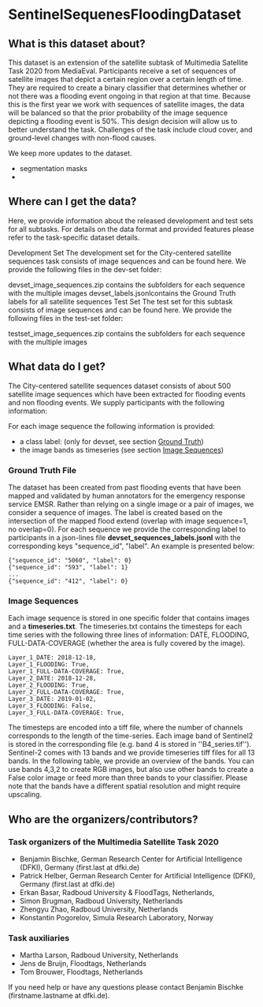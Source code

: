 # SentinelSequenesFloodingDataset

## What is this dataset about?

This dataset is an extension of the satellite subtask of Multimedia Satellite Task 2020 from MediaEval. 
Participants receive a set of sequences of satellite images that depict a certain region over a certain length of time. They are required to create a binary classifier that determines whether or not there was a flooding event ongoing in that region at that time. Because this is the first year we work with sequences of satellite images, the data will be balanced so that the prior probability of the image sequence depicting a flooding event is 50%. This design decision will allow us to better understand the task. Challenges of the task include cloud cover, and ground-level changes with non-flood causes.

We keep more updates to the dataset.
 - segmentation masks
 - 



## Where can I get the data? 

Here, we provide information about the released development and test sets for all subtasks. For details on the data format and provided features please refer to the task-specific dataset details.

Development Set
The development set for the City-centered satellite sequences task consists of image sequences and can be found here. We provide the following files in the dev-set folder:

devset_image_sequences.zip contains the subfolders for each sequence with the multiple images
devset_labels.jsonlcontains the Ground Truth labels for all satellite sequences
Test Set
The test set for this subtask consists of image sequences and can be found here. We provide the following files in the test-set folder:

testset_image_sequences.zip contains the subfolders for each sequence with the multiple images



## What data do I get?

The City-centered satellite sequences dataset consists of about 500 satellite image sequences which have been extracted for flooding events and non flooding events. We supply participants with the following information:

For each image sequence the following information is provided:
* a class label: (only for devset, see section [Ground Truth](#ground-truth-file-2))
* the image bands as timeseries (see section [Image Sequences](#image-sequences))


### Ground Truth File
The dataset has been created from past flooding events that have been mapped and validated by human annotators for the emergency response service EMSR. Rather than relying on a single image or a pair of images, we consider a sequence of images. The label is created based on the intersection of the mapped flood extend (overlap with image sequence=1, no overlap=0). For each sequence we provide the corresponding label to participants in a json-lines file **devset_sequences_labels.jsonl** with the corresponding keys "sequence_id", "label". An example is presented below: 

```
{"sequence_id": "5060", "label": 0}
{"sequence_id": "593", "label": 1}
...
{"sequence_id": "412", "label": 0}
```

### Image Sequences

Each image sequence is stored in one specific folder that contains images and a **timeseries.txt**. The timeseries.txt contains the timesteps for each time series with the following three lines of information: DATE, FLOODING, FULL-DATA-COVERAGE (whether the area is fully covered by the image).

```
Layer_1_DATE: 2018-12-18,
Layer_1_FLOODING: True,
Layer_1_FULL-DATA-COVERAGE: True,
Layer_2_DATE: 2018-12-28,
Layer_2_FLOODING: True,
Layer_2_FULL-DATA-COVERAGE: True,
Layer_3_DATE: 2019-01-02,
Layer_3_FLOODING: False,
Layer_3_FULL-DATA-COVERAGE: True,
```

The timesteps are encoded into a tiff file, where the number of channels corresponds to the length of the time-series. Each image band of Sentinel2 is stored in the corresponding file (e.g. band 4 is stored in ''B4_series.tif''). Sentinel-2 comes with 13 bands and we provide timeseries tiff files for all 13 bands. In the following table, we provide an overview of the bands. You can use bands 4,3,2 to create RGB images, but also use other bands to create a False color image or feed more than three bands to your classifier. Please note that the bands have a different spatial resolution and might require upscaling.



## Who are the organizers/contributors?

### Task organizers of the Multimedia Satellite Task 2020
* Benjamin Bischke, German Research Center for Artificial Intelligence (DFKI), Germany (first.last at dfki.de)
* Patrick Helber, German Research Center for Artificial Intelligence (DFKI), Germany (first.last at dfki.de)
* Erkan Basar, Radboud University & FloodTags, Netherlands, 
* Simon Brugman, Radboud University, Netherlands
* Zhengyu Zhao, Radboud University, Netherlands
* Konstantin Pogorelov, Simula Research Laboratory, Norway

### Task auxiliaries
* Martha Larson, Radboud University, Netherlands
* Jens de Bruijn, Floodtags, Netherlands
* Tom Brouwer, Floodtags, Netherlands

If you need help or have any questions please contact Benjamin Bischke (firstname.lastname at dfki.de).
